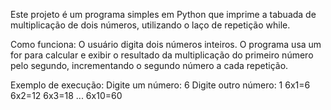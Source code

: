 Este projeto é um programa simples em Python que imprime a tabuada de multiplicação de dois números, utilizando o laço de repetição while.

Como funciona:
O usuário digita dois números inteiros.
O programa usa um for para calcular e exibir o resultado da multiplicação do primeiro número pelo segundo, incrementando o segundo número a cada repetição.

Exemplo de execução:
Digite um número: 6 Digite outro número: 1 6x1=6 6x2=12 6x3=18 ... 6x10=60

